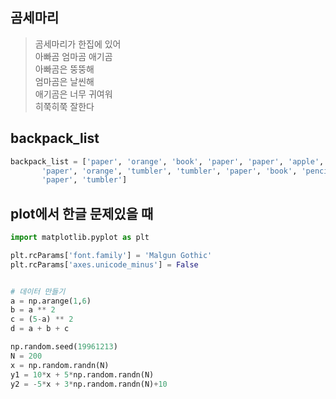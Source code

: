 ## 곰세마리
> 곰세마리가 한집에 있어 <br> 
> 아빠곰 엄마곰 애기곰  <br>
> 아빠곰은 뚱뚱해  <br>
> 엄마곰은 날씬해  <br>
> 애기곰은 너무 귀여워  <br>
> 히쭉히쭉 잘한다 <br>

## backpack_list
```python
backpack_list = ['paper', 'orange', 'book', 'paper', 'paper', 'apple', 'paper',
       'paper', 'orange', 'tumbler', 'tumbler', 'paper', 'book', 'pencil',
       'paper', 'tumbler']
```
## plot에서 한글 문제있을 때
```python
import matplotlib.pyplot as plt

plt.rcParams['font.family'] = 'Malgun Gothic'
plt.rcParams['axes.unicode_minus'] = False
```

```python

# 데이터 만들기 
a = np.arange(1,6)
b = a ** 2
c = (5-a) ** 2
d = a + b + c

np.random.seed(19961213)
N = 200
x = np.random.randn(N)
y1 = 10*x + 5*np.random.randn(N)
y2 = -5*x + 3*np.random.randn(N)+10

```